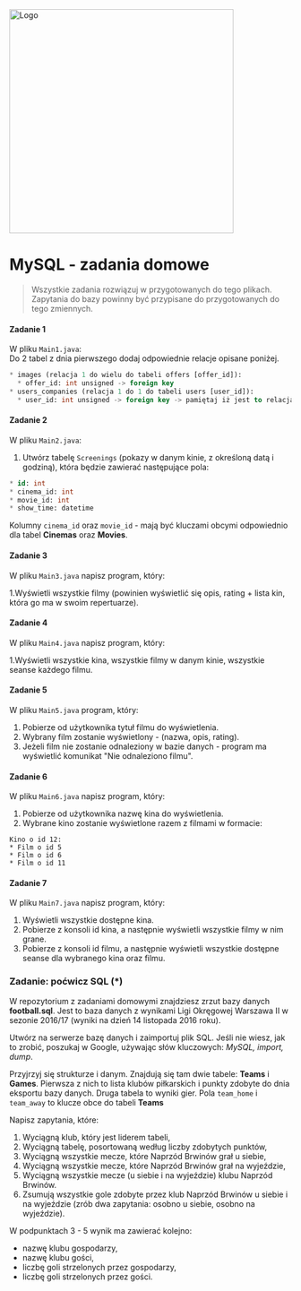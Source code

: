 <img alt="Logo" src="http://coderslab.pl/svg/logo-coderslab.svg" width="400">

# MySQL - zadania domowe
> Wszystkie zadania rozwiązuj w przygotowanych do tego plikach. Zapytania do bazy powinny być przypisane do przygotowanych do tego zmiennych.

#### Zadanie 1
W pliku `Main1.java`:  
Do 2 tabel z dnia pierwszego dodaj odpowiednie relacje opisane poniżej. 
```SQL
* images (relacja 1 do wielu do tabeli offers [offer_id]):
  * offer_id: int unsigned -> foreign key
* users_companies (relacja 1 do 1 do tabeli users [user_id]):
  * user_id: int unsigned -> foreign key -> pamiętaj iż jest to relacja 1 do 1
```

#### Zadanie 2
W pliku `Main2.java`:

1. Utwórz tabelę `Screenings` (pokazy w danym kinie, z określoną datą i godziną), która będzie zawierać następujące pola:
```SQL
* id: int
* cinema_id: int
* movie_id: int
* show_time: datetime
```
Kolumny `cinema_id` oraz `movie_id` - mają być kluczami obcymi odpowiednio dla tabel **Cinemas** oraz **Movies**.

#### Zadanie 3
W pliku `Main3.java` napisz program, który: 

1.Wyświetli wszystkie filmy (powinien wyświetlić się opis, rating + lista kin, która go ma w swoim repertuarze).

#### Zadanie 4
W pliku `Main4.java` napisz program, który: 

1.Wyświetli wszystkie kina, wszystkie filmy w danym kinie, wszystkie seanse każdego filmu.

#### Zadanie 5
W pliku `Main5.java` program, który:

1. Pobierze od użytkownika tytuł filmu do wyświetlenia.
2. Wybrany film zostanie wyświetlony - (nazwa, opis, rating).
3. Jeżeli film nie zostanie odnaleziony w bazie danych - program ma wyświetlić komunikat "Nie odnaleziono filmu".

#### Zadanie 6
W pliku `Main6.java` napisz program, który: 

1. Pobierze od użytkownika nazwę kina do wyświetlenia.
2. Wybrane kino zostanie wyświetlone razem z filmami w formacie:
```
Kino o id 12:
* Film o id 5
* Film o id 6
* Film o id 11
```

#### Zadanie 7
W pliku `Main7.java` napisz program, który: 

1. Wyświetli wszystkie dostępne kina.
2. Pobierze z konsoli id kina, a następnie wyświetli wszystkie filmy w nim grane.
3. Pobierze z konsoli id filmu, a następnie wyświetli wszystkie dostępne seanse dla wybranego kina oraz filmu.

### Zadanie: poćwicz SQL (*)

W repozytorium z zadaniami domowymi znajdziesz zrzut bazy danych **football.sql**. Jest to baza danych z wynikami Ligi Okręgowej Warszawa II w sezonie 2016/17 (wyniki na dzień 14 listopada 2016 roku).

Utwórz na serwerze bazę danych i zaimportuj plik SQL. Jeśli nie wiesz, jak to zrobić, poszukaj w Google, używając słów kluczowych: *MySQL, import, dump*.

Przyjrzyj się strukturze i danym. Znajdują się tam dwie tabele: **Teams** i **Games**. Pierwsza z nich to lista klubów piłkarskich i punkty zdobyte do dnia eksportu bazy danych. Druga tabela to wyniki gier. Pola `team_home` i `team_away` to klucze obce do tabeli **Teams**

Napisz zapytania, które:

1. Wyciągną klub, który jest liderem tabeli,
2. Wyciągną tabelę, posortowaną według liczby zdobytych punktów,
3. Wyciągną wszystkie mecze, które Naprzód Brwinów grał u siebie,
4. Wyciągną wszystkie mecze, które Naprzód Brwinów grał na wyjeździe,
5. Wyciągną wszystkie mecze (u siebie i na wyjeździe) klubu Naprzód Brwinów. 
6. Zsumują wszystkie gole zdobyte przez klub Naprzód Brwinów u siebie i na wyjeździe (zrób dwa zapytania: osobno u siebie, osobno na wyjeździe).

W podpunktach 3 - 5 wynik ma zawierać kolejno: 

* nazwę klubu gospodarzy,
* nazwę klubu gości,
* liczbę goli strzelonych przez gospodarzy,
* liczbę goli strzelonych przez gości.  
